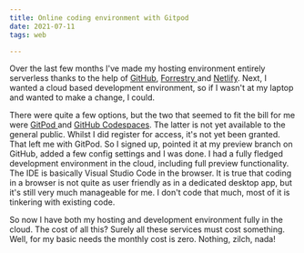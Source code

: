 ```yaml
---
title: Online coding environment with Gitpod
date: 2021-07-11
tags: web

---
```

Over the last few months I've made my hosting environment entirely serverless thanks to the help of [GitHub](https://github.com/), [Forrestry ](https://forestry.io/)and [Netlify](https://www.netlify.com/). Next, I wanted a cloud based development environment, so if I wasn't at my laptop and wanted to make a change, I could.

There were quite a few options, but the two that seemed to fit the bill for me were [GitPod ](https://www.gitpod.io/)and [GitHub Codespaces](https://github.com/features/codespaces). The latter is not yet available to the general public. Whilst I did register for access, it's not yet been granted. That left me with GitPod. So I signed up, pointed it at my preview branch on GitHub, added a few config settings and I was done. I had a fully fledged development environment in the cloud, including full preview functionality. The IDE is basically Visual Studio Code in the browser. It is true that coding in a browser is not quite as user friendly as in a dedicated desktop app, but it's still very much manageable for me. I don't code that much, most of it is tinkering with existing code.

So now I have both my hosting and development environment fully in the cloud. The cost of all this? Surely all these services must cost something. Well, for my basic needs the monthly cost is zero. Nothing, zilch, nada!